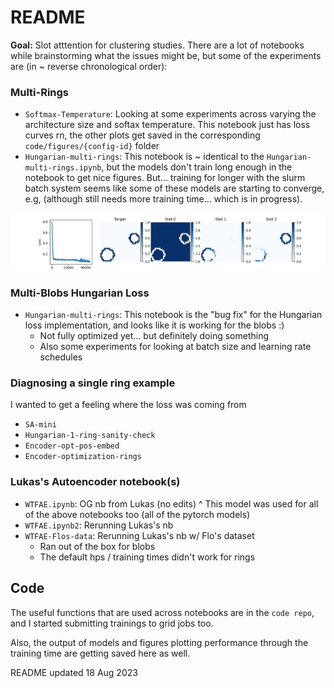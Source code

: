 # README

**Goal:** Slot atttention for clustering studies. There are a lot of notebooks while brainstorming what the issues might be, but some of the experiments are (in ~ reverse chronological order):

### Multi-Rings

- `Softmax-Temperature`: Looking at some experiments across varying the architecture size and softax temperature. This notebook just has loss curves rn, the other plots get saved in the corresponding `code/figures/{config-id}` folder
- `Hungarian-multi-rings`: This notebook is ~ identical to the `Hungarian-multi-rings.ipynb`, but the models don't train long enough in the notebook to get nice figures. But... training for longer with the slurm batch system seems like some of these models are starting to converge, e.g, (although still needs more training time... which is in progress).

<img src="code/figures/2rings-sqrtD/loss-slots-iter45500-evt0.jpg"   />


### Multi-Blobs Hungarian Loss

- `Hungarian-multi-rings`: This notebook is the "bug fix" for the Hungarian loss implementation, and looks like it is working for the blobs :)
    * Not fully optimized yet... but definitely doing something
    * Also some experiments for looking at batch size and learning rate schedules

### Diagnosing a single ring example

I wanted to get a feeling where the loss was coming from

- `SA-mini`
- `Hungarian-1-ring-sanity-check`
- `Encoder-opt-pos-embed`
- `Encoder-optimization-rings`

### Lukas's Autoencoder notebook(s)

- `WTFAE.ipynb`: OG nb from Lukas (no edits)
    ^ This model was used for all of the above notebooks too (all of the pytorch models)
- `WTFAE.ipynb2`: Rerunning Lukas's nb 
- `WTFAE-Flos-data`: Rerunning Lukas's nb w/ Flo's dataset
    * Ran out of the box for blobs
    * The default hps / training times didn't work for rings

## Code

The useful functions that are used across notebooks are in the `code repo`, and I started submitting trainings to grid jobs too.

Also, the output of models and figures plotting performance through the training time are getting saved here as well.

README updated 18 Aug 2023
